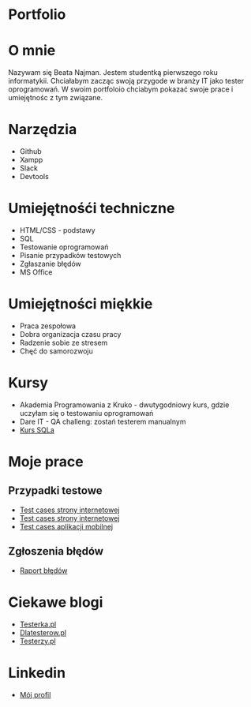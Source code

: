 # Portfolio

# O mnie
Nazywam się Beata Najman. Jestem studentką pierwszego roku informatykii. Chciałabym zacząc swoją przygode w branży IT jako tester oprogramowań. W swoim portfoloio chciabym pokazać swoje prace i umiejętnośc z tym związane.

# Narzędzia 
  * Github
  * Xampp
  * Slack
  * Devtools
  
# Umiejętnośći techniczne 
  * HTML/CSS - podstawy 
  * SQL
  * Testowanie oprogramowań
  * Pisanie przypadków testowych
  * Zgłaszanie błędów 
  * MS Office 

# Umiejętności miękkie
  * Praca zespołowa
  * Dobra organizacja czasu pracy
  * Radzenie sobie ze stresem 
  * Chęć do samorozwoju 

# Kursy
  * Akademia Programowania z Kruko - dwutygodniowy kurs, gdzie uczyłam się o testowaniu oprogramowań
  * Dare IT - QA challeng: zostań testerem manualnym
  * [Kurs SQLa](https://www.kursysql.pl/szkolenie-sql-w-120-minut/)

# Moje prace
 ## Przypadki testowe  
  * [Test cases strony internetowej ](https://docs.google.com/spreadsheets/d/1qL4fguVcyDmhB2i_82XDzeEfbT_2r47Wi1T2W7GQhs8/edit?usp=sharing)
  * [Test cases strony internetowej](https://docs.google.com/spreadsheets/d/1V_Z4dVs7x910uNYzm2Vrh0vlN5T-AyojNbtz5joXqhI/edit?usp=sharing)
  * [Test cases aplikacji mobilnej](https://docs.google.com/spreadsheets/d/18qz1YSMCiSWTeZOMi3fu3TF_l8JTxbM1C-irBiOsKmc/edit?usp=sharing)
 ## Zgłoszenia błędów
  * [Raport błędów](https://docs.google.com/document/d/1ZISzOTKld-aWNoYcQ-_pigpsg5Gl0-3Qit610HNo1MY/edit?usp=sharing)

# Ciekawe blogi
  * [Testerka.pl](https://testerka.pl/testy-modulowe-unit-tests/)
  * [Dlatesterow.pl](https://www.dlatesterow.pl/wiedza/)
  * [Testerzy.pl](https://testerzy.pl/)

# Linkedin
  * [Mój profil](https://www.linkedin.com/in/beata-najman-38b060259/)

